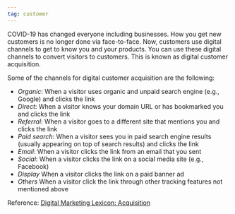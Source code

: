 ```yaml
---
tag: customer
---
```

<!--# -->

COVID-19 has changed everyone including businesses. How you get new customers is no longer done via face-to-face. Now, customers use digital channels to get to know you and your products. You can use these digital channels to convert visitors to customers. This is known as digital customer acquisition.

Some of the channels for digital customer acquisition are the following:

- *Organic*: When a visitor uses organic and unpaid search engine (e.g., Google) and clicks the link
- *Direct*: When a visitor knows your domain URL or has bookmarked you and clicks the link
- *Referral*: When a visitor goes to a different site that mentions you and clicks the link
- *Paid search*: When a visitor sees you in paid search engine results (usually appearing on top of search results) and clicks the link
- *Email*: When a visitor clicks the link from an email that you sent
- *Social*: When a visitor clicks the link on a social media site (e.g., Facebook)
- *Display* When a visitor clicks the link on a paid banner ad
- *Others* When a visitor click the link through other tracking features not mentioned above

Reference:
[Digital Marketing Lexicon: Acquisition](https://acs-web.com/digital-marketing-lexicon/acquisition/#:~:text=Acquisition%20refers%20to%20the%20channels,how%20your%20visits%20are%20acquired.&text=Email%20is%20when%20someone%20gets,such%20as%20Facebook%20or%20Twitter.)

